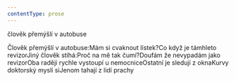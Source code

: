 ```yaml
---
contentType: prose
---
```


<section>

člověk přemýšlí v autobuse

Člověk přemýšlí v autobuse:Mám si cvaknout lístek?Co když je támhleto revizorJiný člověk stíhá:Proč na mě tak čumí?Doufám že nevypadám jako revizorOba raději rychle vystoupí u nemocniceOstatní je sledují z oknaKurvy doktorský myslí siJenom tahají z lidí prachy

</section>
